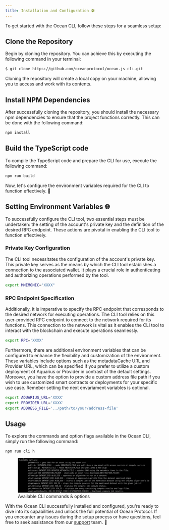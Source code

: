 ```yaml
---
title: Installation and Configuration 🛠️
---
```


To get started with the Ocean CLI, follow these steps for a seamless setup:

## Clone the Repository

Begin by cloning the repository. You can achieve this by executing the following command in your terminal:

```bash
$ git clone https://github.com/oceanprotocol/ocean.js-cli.git
```

Cloning the repository will create a local copy on your machine, allowing you to access and work with its contents.

## Install NPM Dependencies

After successfully cloning the repository, you should install the necessary npm dependencies to ensure that the project functions correctly. This can be done with the following command:

```bash
npm install
```

## Build the TypeScript code

To compile the TypeScript code and prepare the CLI for use, execute the following command:

```bash
npm run build
```

Now, let's configure the environment variables required for the CLI to function effectively. 🚀


## Setting Environment Variables 🌐

To successfully configure the CLI tool, two essential steps must be undertaken: the setting of the account's private key and the definition of the desired RPC endpoint. These actions are pivotal in enabling the CLI tool to function effectively.

### Private Key Configuration

The CLI tool necessitates the configuration of the account's private key. This private key serves as the means by which the CLI tool establishes a connection to the associated wallet. It plays a crucial role in authenticating and authorizing operations performed by the tool.

```bash
export MNEMONIC="XXXX"
```

### RPC Endpoint Specification
Additionally, it is imperative to specify the RPC endpoint that corresponds to the desired network for executing operations. The CLI tool relies on this user-provided RPC endpoint to connect to the network required for its functions. This connection to the network is vital as it enables the CLI tool to interact with the blockchain and execute operations seamlessly.

```bash
export RPC='XXXX'
```

Furthermore, there are additional environment variables that can be configured to enhance the flexibility and customization of the environment. These variables include options such as the metadataCache URL and Provider URL, which can be specified if you prefer to utilize a custom deployment of Aquarius or Provider in contrast of the default settings. Moreover, you have the option to provide a custom address file path if you wish to use customized smart contracts or deployments for your specific use case. Remeber setting the next envariament variables is optional.

```bash
export AQUARIUS_URL='XXXX'
export PROVIDER_URL='XXXX'
export ADDRESS_FILE='../path/to/your/address-file'
```

## Usage

To explore the commands and option flags available in the Ocean CLI, simply run the following command:

```bash
npm run cli h
```

<figure><img src="../../.gitbook/assets/cli/usage.png" alt=""><figcaption>Available CLI commands & options</figcaption></figure>

With the Ocean CLI successfully installed and configured, you're ready to dive into its capabilities and unlock the full potential of Ocean Protocol. If you encounter any issues during the setup process or have questions, feel free to seek assistance from our [support](https://discord.com/invite/TnXjkR5) team. 🌊